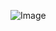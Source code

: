 ![Image](https://github.com/henryzhang03/cse15l-lab-reports/Screen%20Shot%202022-01-12%20at%204.24.02%20PM.png)
